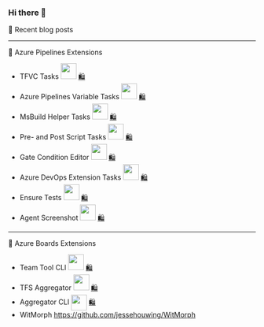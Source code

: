 ### Hi there 👋

📒 Recent blog posts
<!-- BLOG-POST-LIST:START -->
<!-- BLOG-POST-LIST:END -->

<hr />

🚀 Azure Pipelines Extensions

 * TFVC Tasks [<img height="32" width="32" src="https://cdn.jsdelivr.net/npm/simple-icons@v6/icons/github.svg" />](https://github.com/jessehouwing/azure-pipelines-tfvc-tasks) [🛍️](https://marketplace.visualstudio.com/items?itemName=jessehouwing.jessehouwing-vsts-tfvc-tasks)
 * Azure Pipelines Variable Tasks [<img height="32" width="32" src="https://cdn.jsdelivr.net/npm/simple-icons@v6/icons/github.svg" />](https://github.com/jessehouwing/azure-pipelines-variable-tasks) [🛍️](https://marketplace.visualstudio.com/items?itemName=jessehouwing.jessehouwing-vsts-variable-tasks)
 * MsBuild Helper Tasks [<img height="32" width="32" src="https://cdn.jsdelivr.net/npm/simple-icons@v6/icons/github.svg" />](https://github.com/jessehouwing/azure-pipelines-msbuild-helper-task) [🛍️](https://github.com/jessehouwing/azure-pipelines-msbuild-helper-task)
 * Pre- and Post Script Tasks [<img height="32" width="32" src="https://cdn.jsdelivr.net/npm/simple-icons@v6/icons/github.svg" />](https://github.com/jessehouwing/azure-pipelines-gate-condition-editor) [🛍️](https://marketplace.visualstudio.com/items?itemName=jessehouwing.pre-post-tasks)
 * Gate Condition Editor [<img height="32" width="32" src="https://cdn.jsdelivr.net/npm/simple-icons@v6/icons/github.svg" />](https://github.com/jessehouwing/azure-pipelines-gate-condition-editor) [🛍️](https://marketplace.visualstudio.com/items?itemName=jessehouwing.gate-condition-editor)
 * Azure DevOps Extension Tasks [<img height="32" width="32" src="https://cdn.jsdelivr.net/npm/simple-icons@v6/icons/github.svg" />](https://github.com/microsoft/azure-devops-extension-tasks) [🛍️](https://marketplace.visualstudio.com/items?itemName=ms-devlabs.vsts-developer-tools-build-tasks)
 * Ensure Tests [<img height="32" width="32" src="https://cdn.jsdelivr.net/npm/simple-icons@v6/icons/github.svg" />](https://github.com/jessehouwing/azure-pipelines-gate-condition-editor) [🛍️](https://marketplace.visualstudio.com/items?itemName=jessehouwing.vsts-ensure-tests-tasks)
 * Agent Screenshot [<img height="32" width="32" src="https://cdn.jsdelivr.net/npm/simple-icons@v6/icons/github.svg" />](https://github.com/jessehouwing/azure-pipelines-agent-screenshot) [🛍️](https://github.com/jessehouwing/azure-pipelines-agent-screenshot)

<hr />

📅 Azure Boards Extensions

 * Team Tool CLI [<img height="32" width="32" src="https://cdn.jsdelivr.net/npm/simple-icons@v6/icons/github.svg" />](https://github.com/jessehouwing/azure-boards-team-tools) [🛍️](https://marketplace.visualstudio.com/items?itemName=jessehouwing.azure-boards-teams-tool)
 * TFS Aggregator [<img height="32" width="32" src="https://cdn.jsdelivr.net/npm/simple-icons@v6/icons/github.svg" />](https://github.com/tfsaggregator/tfsaggregator) [🛍️](https://marketplace.visualstudio.com/items?itemName=tfsaggregatorteam.tfs-aggregator-server-plugin) 
 * Aggregator CLI [<img height="32" width="32" style="vertical-align: middle;" src="https://cdn.jsdelivr.net/npm/simple-icons@v6/icons/github.svg" />](https://github.com/tfsaggregator/aggregator-cli) [🛍️](https://marketplace.visualstudio.com/items?itemName=tfsaggregatorteam.aggregator-cli) 
 * WitMorph https://github.com/jessehouwing/WitMorph
